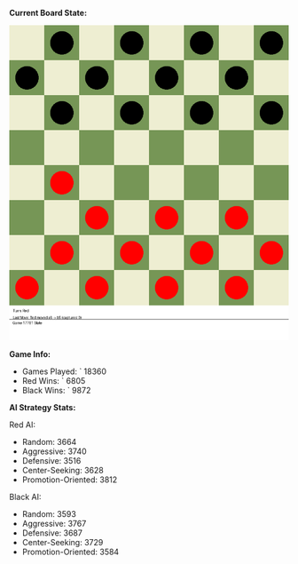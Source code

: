 
**Current Board State:**  
<!-- START_GIF -->
![Checkers Game](./checkers_game.gif)
<!-- END_GIF -->

**Game Info:**  
- Games Played: `<!-- GAMES_PLAYED --> 18360
- Red Wins: `<!-- RED_WINS --> 6805
- Black Wins: `<!-- BLACK_WINS --> 9872

<!-- AI_STATS -->
**AI Strategy Stats:**

Red AI:
- Random: 3664
- Aggressive: 3740
- Defensive: 3516
- Center-Seeking: 3628
- Promotion-Oriented: 3812

Black AI:
- Random: 3593
- Aggressive: 3767
- Defensive: 3687
- Center-Seeking: 3729
- Promotion-Oriented: 3584
